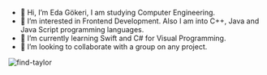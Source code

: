 - 👋 Hi, I’m Eda Gökeri, I am studying Computer Engineering.
- 👀 I’m interested in Frontend Development. Also I am into C++, Java and Java Script programming languages.
- 🌱 I’m currently learning Swift and C# for Visual Programming.
- 💞️ I’m looking to collaborate with a group on any project.

<!---
egokeri/egokeri is a ✨ special ✨ repository because its `README.md` (this file) appears on your GitHub profile.
You can click the Preview link to take a look at your changes.
--->
![find-taylor](https://user-images.githubusercontent.com/112097628/201519388-dead22ca-0657-480b-91b4-0747dfcab5f2.gif)

